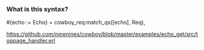 ### What is this syntax?

\#{echo := Echo} = cowboy_req:match_qs([echo], Req),


https://github.com/ninenines/cowboy/blob/master/examples/echo_get/src/toppage_handler.erl
    
